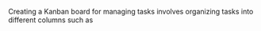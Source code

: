 Creating a Kanban board for managing tasks involves organizing tasks into different columns such as 